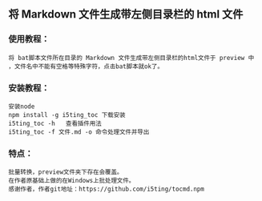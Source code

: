 ## 将 Markdown 文件生成带左侧目录栏的 html 文件
	
        
### 使用教程：
	将 bat脚本文件所在目录的 Markdown 文件生成带左侧目录栏的html文件于 preview 中 ，文件名中不能有空格等特殊字符，点击bat脚本就ok了。
	
### 安装教程：
	安装node
	npm install -g i5ting_toc 下载安装
	i5ting_toc -h   查看插件用法
	i5ting_toc -f 文件.md -o 命令处理文件并导出
	
### 特点：
	批量转换，preview文件夹下存在会覆盖。
	在作者原基础上做的在Windows上批处理文件。
	感谢作者，作者git地址：https://github.com/i5ting/tocmd.npm
